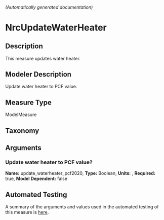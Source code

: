 

###### (Automatically generated documentation)

# NrcUpdateWaterHeater

## Description
This measure updates water heater.

## Modeler Description
Update water heater to PCF value.

## Measure Type
ModelMeasure

## Taxonomy


## Arguments


### Update water heater to PCF value?

**Name:** update_waterheater_pcf2020,
**Type:** Boolean,
**Units:** ,
**Required:** true,
**Model Dependent:** false






## Automated Testing
A summary of the arguments and values used in the automated testing of this measure is [here](./tests/README.md).
